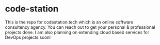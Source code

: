 # code-station
This is the repo for codestation.tech which is an online software consultency agency.
You can reach out to get your personal & professional projects done.
I am also planning on extending cloud based services for DevOps projects soon!